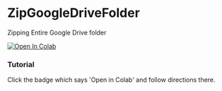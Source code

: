 # ZipGoogleDriveFolder
Zipping Entire Google Drive folder 


<a href="https://colab.research.google.com/github/rhyzq/ZipGoogleDriveFolder/blob/master/ZipGoogleDriveFolder.ipynb" target="_parent"><img src="https://colab.research.google.com/assets/colab-badge.svg" alt="Open In Colab"/></a>

### Tutorial
Click the badge which says 'Open in Colab' and follow directions there.
